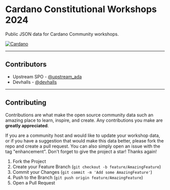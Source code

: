 # Cardano Constitutional Workshops 2024
Public JSON data for Cardano Community workshops.

[![Cardano][Cardano-shield]][Cardano-url]

---

## Contributors

* Upstream SPO - [@upstream_ada](https://twitter.com/upstream_ada)
* Devhalls - [@devhalls](https://twitter.com/devhalls)

---

## Contributing

Contributions are what make the open source community data such an amazing place to learn, inspire, and create. Any contributions you make are **greatly appreciated**.

If you are a community host and would like to update your workshop data, or if you have a suggestion that would make this data better, please fork the repo and create a pull request. You can also simply open an issue with the tag "enhancement". Don't forget to give the project a star! Thanks again!

1. Fork the Project
2. Create your Feature Branch (`git checkout -b feature/AmazingFeature`)
3. Commit your Changes (`git commit -m 'Add some AmazingFeature'`)
4. Push to the Branch (`git push origin feature/AmazingFeature`)
5. Open a Pull Request

[Cardano-shield]: https://img.shields.io/badge/cardano-000000?style=for-the-badge&logo=cardano&logoColor=white
[Cardano-url]: https://developers.cardano.org/docs/integrate-cardano/user-wallet-authentication/

